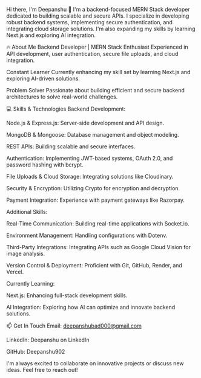 Hi there, I'm Deepanshu 👋
I'm a backend-focused MERN Stack developer dedicated to building scalable and secure APIs. I specialize in developing robust backend systems, implementing secure authentication, and integrating cloud storage solutions. I'm also expanding my skills by learning Next.js and exploring AI integration.

🔥 About Me
Backend Developer | MERN Stack Enthusiast
Experienced in API development, user authentication, secure file uploads, and cloud integration.

Constant Learner
Currently enhancing my skill set by learning Next.js and exploring AI-driven solutions.

Problem Solver
Passionate about building efficient and secure backend architectures to solve real-world challenges.

💻 Skills & Technologies
Backend Development:

Node.js & Express.js: Server-side development and API design.

MongoDB & Mongoose: Database management and object modeling.

REST APIs: Building scalable and secure interfaces.

Authentication: Implementing JWT-based systems, OAuth 2.0, and password hashing with bcrypt.

File Uploads & Cloud Storage: Integrating solutions like Cloudinary.

Security & Encryption: Utilizing Crypto for encryption and decryption.

Payment Integration: Experience with payment gateways like Razorpay.

Additional Skills:

Real-Time Communication: Building real-time applications with Socket.io.

Environment Management: Handling configurations with Dotenv.

Third-Party Integrations: Integrating APIs such as Google Cloud Vision for image analysis.

Version Control & Deployment: Proficient with Git, GitHub, Render, and Vercel.

Currently Learning:

Next.js: Enhancing full-stack development skills.

AI Integration: Exploring how AI can optimize and innovate backend solutions.

📫 Get In Touch
Email: deepanshubad000@gmail.com

LinkedIn: Deepanshu on LinkedIn

GitHub: Deepanshu902

I'm always excited to collaborate on innovative projects or discuss new ideas. Feel free to reach out!
